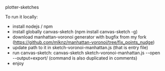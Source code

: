 plotter-sketches

To run it locally:
- install nodejs / npm
- install globally canvas-sketch (npm install canvas-sketch -g)
- download manhattan-voronoi generator with bugfix from my fork (https://github.com/mlknz/manhattan-voronoi/tree/fix_points_nudge)
- update path to it in sketch-voronoi-manhattan.js (that is entry file)
- run canvas-sketch: canvas-sketch sketch-voronoi-manhattan.js --open --output=export/ (command is also duplicated in comments)
- enjoy

